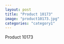 ```yaml
---
layout: post
title: "Product 10173"
image: "product10173.jpg"
categories: "category1"
---
```

Product 10173
